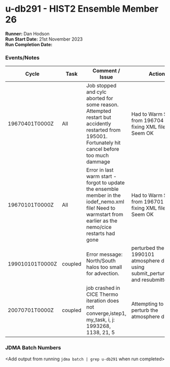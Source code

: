 # u-db291 - HIST2 Ensemble Member 26

**Runner:**  Dan Hodson  
**Run Start Date:**  21st November 2023  
**Run Completion Date:**

### Events/Notes

| Cycle | Task | Comment / Issue | Action | Date |
| ---   | ---  | ---             | ---    | ---- |
| 19670401T0000Z    | All |  Job stopped and cylc aborted for some reason. Attempted restart but accidently restarted from 195001. Fortunately hit cancel before too much dammage        | Had to Warm Start from 196704 after fixing XML files. Seem OK  | 12/01/2024 |
| 19670101T0000Z    | All | Error in last warm start - forgot to update the ensemble member in the iodef_nemo.xml file! Need to warmstart from earlier as the nemo/cice restarts had gone  | Had to Warm Start from 196701 after fixing XML files. Seem OK  | 24/01/2024 |
| 199010101T0000Z   | coupled | Error message: North/South halos too small for advection. | perturbed the 1990101 atmosphere dump using submit_perturb.slurm and resubmitted | 12/03/2024|
|20070701T0000Z | coupled | job crashed in CICE Thermo iteration does not converge,istep1, my_task, i, j: 1993268,  1138,  21,  5 | Attempting to perturb the atmosphere dump | 22/04/2024|



### JDMA Batch Numbers

<Add output from running `jdma batch | grep u-db291` when run completed>
